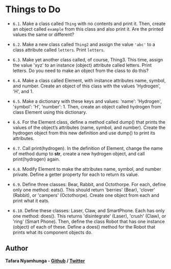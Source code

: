 # Things to Do

- `6.1`. Make a class called `Thing` with no contents and print it. Then, create an object called `example` from this class and also print it. Are the printed values the same or different?

- `6.2`. Make a new class called `Thing2` and assign the value `'abc'` to a class attribute called `letters`. Print `letters`.

- `6.3`. Make yet another class called, of course, Thing3. This time, assign the value 'xyz'
to an instance (object) attribute called letters. Print letters. Do you need to make
an object from the class to do this?

- `6.4`. Make a class called Element, with instance attributes name, symbol, and number.
Create an object of this class with the values 'Hydrogen', 'H', and 1.

- `6.5`. Make a dictionary with these keys and values: 'name': 'Hydrogen', 'symbol':
'H', 'number': 1. Then, create an object called hydrogen from class Element using
this dictionary.

- `6.6`. For the Element class, define a method called dump() that prints the values of the
object’s attributes (name, symbol, and number). Create the hydrogen object from this new
definition and use dump() to print its attributes.

- `6.7`. Call print(hydrogen). In the definition of Element, change the name of method
dump to __str__, create a new hydrogen object, and call print(hydrogen) again.

- `6.8`. Modify Element to make the attributes name, symbol, and number private. Define a
getter property for each to return its value.

- `6.9`. Define three classes: Bear, Rabbit, and Octothorpe. For each, define only one
method: eats(). This should return 'berries' (Bear), 'clover' (Rabbit), or
'campers' (Octothorpe). Create one object from each and print what it eats.

- `6.10`. Define these classes: Laser, Claw, and SmartPhone. Each has only one method:
does(). This returns 'disintegrate' (Laser), 'crush' (Claw), or 'ring' (Smart
Phone). Then, define the class Robot that has one instance (object) of each of these.
Define a does() method for the Robot that prints what its component objects do.

## Author

**Tafara Nyamhunga  - [Github](https://github.com/tafara-n) / [Twitter](https://twitter.com/tafaranyamhunga)**

